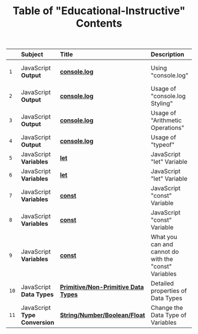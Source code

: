 <div align="center">

<h1>Table of "Educational-Instructive" Contents</h1>

<br>

</div>

|      | Subject                        | Title                                                                                                                           | Description                                           | Additional/Extra                        |
| :--- | :----------------------------- | :------------------------------------------------------------------------------------------------------------------------------ | :---------------------------------------------------- | :-------------------------------------- |
| `1`  | JavaScript **Output**          | **[console.log](https://github.com/emr3rden/JavaScript-Trainings/tree/main/Educational-Instructive/1)**                         | Using "console.log"                                   | w/ Variables + Template Literals        |
| `2`  | JavaScript **Output**          | **[console.log](https://github.com/emr3rden/JavaScript-Trainings/tree/main/Educational-Instructive/2)**                         | Usage of "console.log Styling"                        | w/ Variables + Template Literals        |
| `3`  | JavaScript **Output**          | **[console.log](https://github.com/emr3rden/JavaScript-Trainings/tree/main/Educational-Instructive/3)**                         | Usage of "Arithmetic Operations"                      | w/ Variables + Concatenation Operations |
| `4`  | JavaScript **Output**          | **[console.log](https://github.com/emr3rden/JavaScript-Trainings/tree/main/Educational-Instructive/4)**                         | Usage of "typeof"                                     | w/ Variables                            |
| `5`  | JavaScript **Variables**       | **[let](https://github.com/emr3rden/JavaScript-Trainings/tree/main/Educational-Instructive/5)**                                 | JavaScript "let" Variable                             |                                         |
| `6`  | JavaScript **Variables**       | **[let](https://github.com/emr3rden/JavaScript-Trainings/tree/main/Educational-Instructive/6)**                                 | JavaScript "let" Variable                             | Hoisting, Block Scope                   |
| `7`  | JavaScript **Variables**       | **[const](https://github.com/emr3rden/JavaScript-Trainings/tree/main/Educational-Instructive/7)**                               | JavaScript "const" Variable                           |                                         |
| `8`  | JavaScript **Variables**       | **[const](https://github.com/emr3rden/JavaScript-Trainings/tree/main/Educational-Instructive/8)**                               | JavaScript "const" Variable                           | Hoisting, Block Scope                   |
| `9`  | JavaScript **Variables**       | **[const](https://github.com/emr3rden/JavaScript-Trainings/tree/main/Educational-Instructive/9)**                               | What you can and cannot do with the "const" Variables |                                         |
| `10` | JavaScript **Data Types**      | **[Primitive/Non-Primitive Data Types](https://github.com/emr3rden/JavaScript-Trainings/tree/main/Educational-Instructive/10)** | Detailed properties of Data Types                     |                                         |
| `11` | JavaScript **Type Conversion** | **[String/Number/Boolean/Float](https://github.com/emr3rden/JavaScript-Trainings/tree/main/Educational-Instructive/11)**        | Change the Data Type of Variables                     |                                         |
